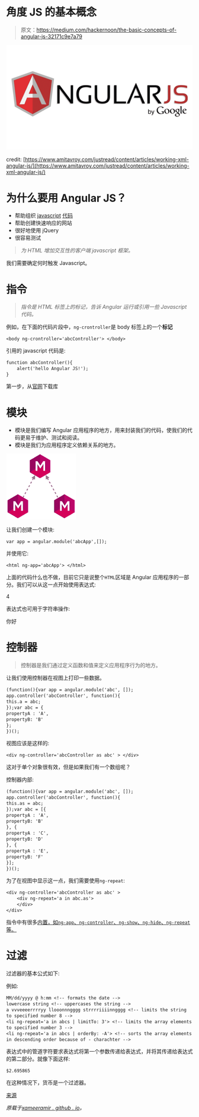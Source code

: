 # 角度 JS 的基本概念

> 原文：<https://medium.com/hackernoon/the-basic-concepts-of-angular-js-32171c9e7a79>

![](img/4e9db7a34bee845b2a5871b8b3d4d667.png)

credit: [https://www.amitavroy.com/justread/content/articles/working-xml-angular-js/](https://www.amitavroy.com/justread/content/articles/working-xml-angular-js/)

# 为什么要用 Angular JS？

*   帮助组织 [javascript](https://hackernoon.com/tagged/javascript) [代码](https://hackernoon.com/tagged/code)
*   帮助创建快速响应的网站
*   很好地使用 jQuery
*   很容易测试

> *为 HTML 增加交互性的客户端 javascript 框架。*

我们需要确定何时触发 Javascript。

# 指令

> *指令是 HTML 标签上的标记，告诉 Angular 运行或引用一些 Javascript 代码。*

例如，在下面的代码片段中，`ng-crontroller`是 body 标签上的一个**标记**

```
<body ng-crontroller='abcController'> </body>
```

引用的 javascript 代码是:

```
function abcController(){ 
    alert('hello Angular JS!'); 
}
```

第一步，从[官网](https://angularjs.org/)下载库

# 模块

*   模块是我们编写 Angular 应用程序的地方，用来封装我们的代码，使我们的代码更易于维护、测试和阅读。
*   模块是我们为应用程序定义依赖关系的地方。

![](img/d32916b1873ae151a3d02b00783b5303.png)

让我们创建一个模块:

```
var app = angular.module('abcApp',[]);
```

并使用它:

```
<html ng-app='abcApp'> </html>
```

上面的代码什么也不做，目前它只是说整个`HTML`区域是 Angular 应用程序的一部分。我们可以从这一点开始使用表达式:

4

表达式也可用于字符串操作:

你好

# 控制器

> 控制器是我们通过定义函数和值来定义应用程序行为的地方。

让我们使用控制器在视图上打印一些数据。

```
(function(){var app = angular.module('abc', []);
app.controller('abcController', function(){ 
this.a = abc;
});var abc = {
propertyA : 'A',
propertyB: 'B'
};
})();
```

视图应该是这样的:

```
<div ng-controller='abcController as abc' > </div>
```

这对于单个对象很有效，但是如果我们有一个数组呢？

控制器内部:

```
(function(){var app = angular.module('abc', []);
app.controller('abcController', function(){ 
this.as = abc;
});var abc = [{
propertyA : 'A',
propertyB: 'B'
}, {
propertyA : 'C',
propertyB: 'D'
}, {
propertyA : 'E',
propertyB: 'F'
}];
})();
```

为了在视图中显示这一点，我们需要使用`ng-repeat`:

```
<div ng-controller='abcController as abc' > 
    <div ng-repeat='a in abc.as'> 
    </div> 
</div>
```

指令中有很多[内置，如`ng-app`、`ng-controller`、`ng-show`、`ng-hide`、`ng-repeat`等。](http://www.techstrikers.com/AngularJS/angularjs-built-in-directives.php)

# 过滤

过滤器的基本公式如下:

例如:

```
MM/dd/yyyy @ h:mm <!-- formats the date -->
lowercase string <!-- uppercases the string -->
a vvveeeerrrryy llooonnngggg strrrriiiinngggg <!-- limits the string to specified number 8 --> 
<li ng-repeat='a in abcs | limitTo: 3'> <!-- limits the array elements to specified number 3 -->
<li ng-repeat='a in abcs | orderBy: -A'> <!-- sorts the array elements in descending order because of - charachter -->
```

表达式中的管道字符要求表达式将第一个参数传递给表达式，并将其传递给表达式的第二部分。就像下面这样:

```
$2.695865
```

在这种情况下，货币是一个过滤器。

[来源](https://www.codeschool.com/courses/shaping-up-with-angularjs)

*原载于*[*xameeramir . github . io*](http://xameeramir.github.io/The-basic-concepts-of-Angular-JS/)*。*